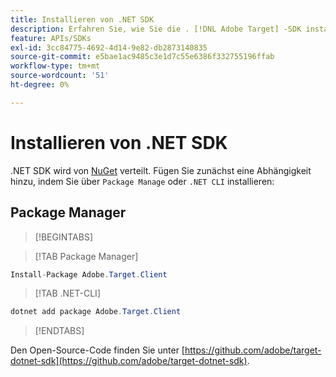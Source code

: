 ```yaml
---
title: Installieren von .NET SDK
description: Erfahren Sie, wie Sie die . [!DNL Adobe Target] -SDK installieren.
feature: APIs/SDKs
exl-id: 3cc84775-4692-4d14-9e82-db2873140835
source-git-commit: e5bae1ac9485c3e1d7c55e6386f332755196ffab
workflow-type: tm+mt
source-wordcount: '51'
ht-degree: 0%

---
```


# Installieren von .NET SDK

.NET SDK wird von [NuGet](https://www.nuget.org/packages/Adobe.Target.Client) verteilt. Fügen Sie zunächst eine Abhängigkeit hinzu, indem Sie über `Package Manage` oder `.NET CLI` installieren:

## Package Manager

>[!BEGINTABS]

>[!TAB Package Manager]

```csharp {line-numbers="true"}
Install-Package Adobe.Target.Client
```

>[!TAB .NET-CLI]

```csharp {line-numbers="true"}
dotnet add package Adobe.Target.Client
```

>[!ENDTABS]

Den Open-Source-Code finden Sie unter [https://github.com/adobe/target-dotnet-sdk](https://github.com/adobe/target-dotnet-sdk).
